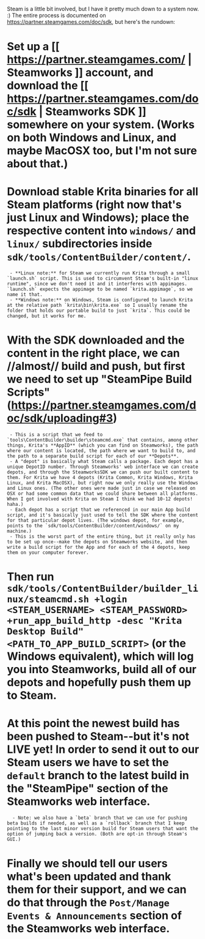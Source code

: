 Steam is a little bit involved, but I have it pretty much down to a system now. :) 
The entire process is documented on https://partner.steamgames.com/doc/sdk, but here's the rundown:
 
  # Set up a **[[ https://partner.steamgames.com/ | Steamworks ]]** account, and download the [[ https://partner.steamgames.com/doc/sdk | Steamworks SDK ]] somewhere on your system. (Works on both Windows and Linux, and maybe MacOSX too, but I'm not sure about that.)

  # Download stable **Krita** binaries for all Steam platforms (right now that's just Linux and Windows); place the respective content into `windows/` and `linux/` subdirectories inside `sdk/tools/ContentBuilder/content/`.
     - **Linux note:** for Steam we currently run Krita through a small `launch.sh` script. This is used to circumvent Steam's built-in "linux runtime", since we don't need it and it interferes with appimages. `launch.sh` expects the appimage to be named `krita.appimage`, so we name it that.
     - **Windows note:** on Windows, Steam is configured to launch Krita at the relative path `krita\bin\krita.exe` so I usually rename the folder that holds our portable build to just `krita`. This could be changed, but it works for me.

  # With the SDK downloaded and the content in the right place, we can //almost// build and push, but first we need to set up "**SteamPipe Build Scripts**" (https://partner.steamgames.com/doc/sdk/uploading#3)
     - This is a script that we feed to `tools\ContentBuilder\builder\steamcmd.exe` that contains, among other things, Krita's **AppID** (which you can find on Steamworks), the path where our content is located, the path where we want to build to, and the path to a separate build script for each of our **Depots**. 
     - A "depot" is basically what Steam calls a package. Each depot has a unique DepotID number. Through Steamworks' web interface we can create depots, and through the SteamworksSDK we can push our built content to them. For Krita we have 4 depots (Krita Common, Krita Windows, Krita Linux, and Krita MacOSX), but right now we only really use the Windows and Linux ones. (The other ones were made just in case we released on OSX or had some common data that we could share between all platforms. When I got involved with Krita on Steam I think we had 10-12 depots! haha.)
     - Each depot has a script that we referenced in our main App build script, and it's basically just used to tell the SDK where the content for that particular depot lives. (The windows depot, for example, points to the `sdk/tools/ContentBuilder/content/windows/` on my machine.)
     - This is the worst part of the entire thing, but it really only has to be set up once--make the depots on Steamworks website, and then write a build script for the App and for each of the 4 depots, keep them on your computer forever.

  #  Then run `sdk/tools/ContentBuilder/builder_linux/steamcmd.sh +login <STEAM_USERNAME> <STEAM_PASSWORD> +run_app_build_http -desc "Krita Desktop Build" <PATH_TO_APP_BUILD_SCRIPT>` (or the Windows equivalent), which will log you into Steamworks, build all of our depots and hopefully push them up to Steam.

  #  At this point the newest build has been pushed to Steam--but it's not LIVE yet! In order to send it out to our Steam users we have to set the `default` branch to the latest build in the "SteamPipe" section of the Steamworks web interface.
      - Note: we also have a `beta` branch that we can use for pushing beta builds if needed, as well as a `rollback` branch that I keep pointing to the last minor version build for Steam users that want the option of jumping back a version. (Both are opt-in through Steam's GUI.)

  #  Finally we should tell our users what's been updated and thank them for their support, and we can do that through the `Post/Manage Events & Announcements` section of the Steamworks web interface.

